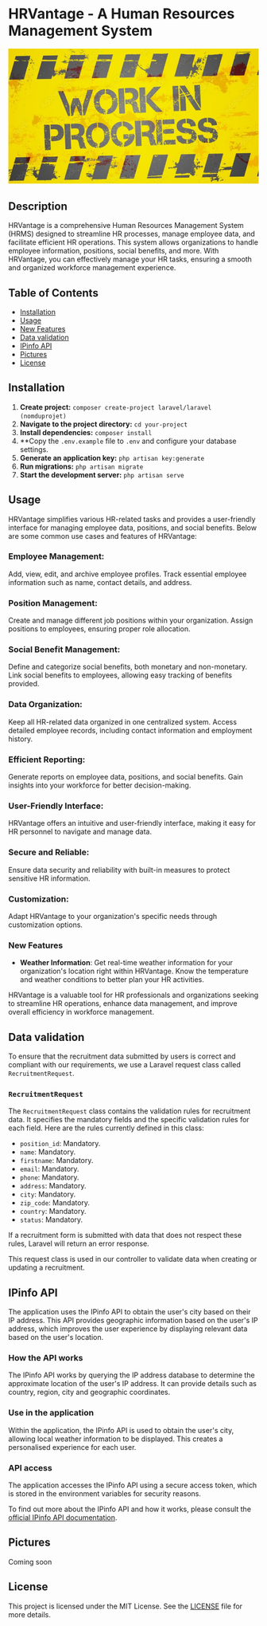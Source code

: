 # HRVantage - A Human Resources Management System

![Work in Progress](https://github.com/DelphineLecorney/HRVantage/blob/master/public/Work.JPG)

## Description

HRVantage is a comprehensive Human Resources Management System (HRMS) designed to streamline HR processes, manage employee data, and facilitate efficient HR operations. This system allows organizations to handle employee information, positions, social benefits, and more. With HRVantage, you can effectively manage your HR tasks, ensuring a smooth and organized workforce management experience.

## Table of Contents

- [Installation](#installation)
- [Usage](#usage)
- [New Features](#new-features) <!-- New features added -->
- [Data validation](#data-validation)
- [IPinfo API](#IPinfo-API)
- [Pictures](#pictures)
- [License](#license)

## Installation

1. **Create project:** `composer create-project laravel/laravel (nomduprojet)`
2. **Navigate to the project directory:** `cd your-project`
3. **Install dependencies:** `composer install`
4. **Copy the `.env.example` file to `.env` and configure your database settings.
5. **Generate an application key:** `php artisan key:generate`
6. **Run migrations:** `php artisan migrate`
7. **Start the development server:** `php artisan serve`

## Usage

HRVantage simplifies various HR-related tasks and provides a user-friendly interface for managing employee data, positions, and social benefits. Below are some common use cases and features of HRVantage:

### Employee Management:

Add, view, edit, and archive employee profiles.
Track essential employee information such as name, contact details, and address.

### Position Management:

Create and manage different job positions within your organization.
Assign positions to employees, ensuring proper role allocation.

### Social Benefit Management:

Define and categorize social benefits, both monetary and non-monetary.
Link social benefits to employees, allowing easy tracking of benefits provided.

### Data Organization:

Keep all HR-related data organized in one centralized system.
Access detailed employee records, including contact information and employment history.

### Efficient Reporting:

Generate reports on employee data, positions, and social benefits.
Gain insights into your workforce for better decision-making.

### User-Friendly Interface:

HRVantage offers an intuitive and user-friendly interface, making it easy for HR personnel to navigate and manage data.

### Secure and Reliable:

Ensure data security and reliability with built-in measures to protect sensitive HR information.

### Customization:

Adapt HRVantage to your organization's specific needs through customization options.

### New Features <!-- New functions -->

- **Weather Information**: Get real-time weather information for your organization's location right within HRVantage. Know the temperature and weather conditions to better plan your HR activities.

HRVantage is a valuable tool for HR professionals and organizations seeking to streamline HR operations, enhance data management, and improve overall efficiency in workforce management.

## Data validation

To ensure that the recruitment data submitted by users is correct and compliant with our requirements, we use a Laravel request class called `RecruitmentRequest`.

### `RecruitmentRequest`

The `RecruitmentRequest` class contains the validation rules for recruitment data. It specifies the mandatory fields and the specific validation rules for each field. Here are the rules currently defined in this class:

- `position_id`: Mandatory.
- `name`: Mandatory.
- `firstname`: Mandatory.
- `email`: Mandatory.
- `phone`: Mandatory.
- `address`: Mandatory.
- `city`: Mandatory.
- `zip_code`: Mandatory.
- `country`: Mandatory.
- `status`: Mandatory.

If a recruitment form is submitted with data that does not respect these rules, Laravel will return an error response.

This request class is used in our controller to validate data when creating or updating a recruitment.

## IPinfo API

The application uses the IPinfo API to obtain the user's city based on their IP address. This API provides geographic information based on the user's IP address, which improves the user experience by displaying relevant data based on the user's location.

### How the API works

The IPinfo API works by querying the IP address database to determine the approximate location of the user's IP address. It can provide details such as country, region, city and geographic coordinates.

### Use in the application

Within the application, the IPinfo API is used to obtain the user's city, allowing local weather information to be displayed. This creates a personalised experience for each user.

### API access

The application accesses the IPinfo API using a secure access token, which is stored in the environment variables for security reasons.

To find out more about the IPinfo API and how it works, please consult the [official IPinfo API documentation](https://ipinfo.io/).



## Pictures

Coming soon

## License

This project is licensed under the MIT License. See the [LICENSE](LICENSE) file for more details.
